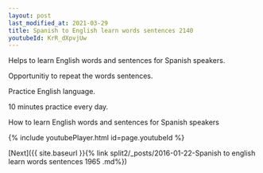 ```yaml
---
layout: post
last_modified_at: 2021-03-29
title: Spanish to English learn words sentences 2140 
youtubeId: KrR_dXpvjUw
---
```

 
 
Helps to learn English words and sentences for Spanish speakers.

Opportunitiy to repeat the words sentences. 

Practice English language. 
 
10 minutes practice every day. 
 
How to learn English words and sentences for Spanish speakers 
 
{% include youtubePlayer.html id=page.youtubeId %}
 
 
[Next]({{ site.baseurl }}{% link  split2/_posts/2016-01-22-Spanish to english learn words sentences 1965 .md%})
 
